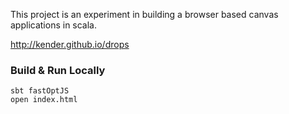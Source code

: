 This project is an experiment in building a browser based canvas applications in scala.

http://kender.github.io/drops

### Build & Run Locally ####

```
sbt fastOptJS
open index.html
```
